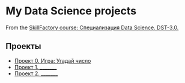 # My Data Science projects
From the [SkillFactory course: Специализация Data Science. DST-3.0.](https://skillfactory.ru/data-science-specialization)

## Проекты

* [Проект 0. Игра: Угадай число](_____)
* [Проект 1. _______](______)
* [Проект 2. _______](______)